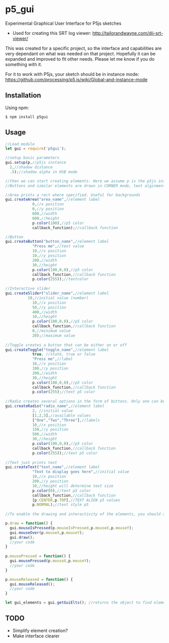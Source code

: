 # p5_gui
Experimental Graphical User Interface for P5js sketches

- Used for creating this SRT log viewer: http://tailorandwayne.com/dji-srt-viewer/

This was created for a specific project, so the interface and capabilities are very dependant on what was needed on that project. Hopefully it can be expanded and improved to fit other needs. Please let me know if you do something with it.

For it to work with P5js, your sketch should be in instance mode: https://github.com/processing/p5.js/wiki/Global-and-instance-mode

## Installation

Using npm:
```shell
$ npm install p5gui
```

## Usage
```js
//Load module
let gui = require('p5gui');

//setup basic parameters
gui.setup(p,//p5js instance
  2,//shadow distance
  .5);//shadow alpha in HSB mode

//then we can start creating elements. Here we assume p is the p5js instance:
//Buttons and similar elements are drawn in CORNER mode, text alginment can be changed

//Area prints a rect where specified. Useful for backgrounds
gui.createArea("area_name",//element label
			0,//x position
			0,//y position
			600,//width
			600,//height
			p.color(100),//p5 color
			callback_function);//callback function

//Button
gui.createButton("button_name",//element label
			"Press me",//text value
			10,//x position
			10,//y position
			200,//width
			30,//height
			p.color(100,0,0),//p5 color
			callback_function,//callback function
			p.color(255));//textcolor
      
//Interactive slider
gui.createSlider("slider_name",//element label
		  10,//initial value (number)
			10,//x position
			50,//y position
			400,//width
			10,//height
			p.color(100,0,0),//p5 color
			callback_function,//callback function
			0,//minimum value
			20);//maximum value
      
//Toggle creates a button that can be either on or off
gui.createToggle("toggle_name",//element label
			true, //state, true or false
			"Press me",//label
			10,//x position
			100,//y position
			200,//width
			30,//height
			p.color(100,0,0),//p5 color
			callback_function,//callback function
			p.color(255);//text p5 color
      
//Radio creates several options in the form of buttons. Only one can be pressed
gui.createRadio("radio_name",//element label
			2, //initial value
			[1,2,3],//available values
			["One","Two","Three"],//labels
			10,//x position
			150,//y position
			500,//width
			30,//height
			p.color(100,0,0),//p5 color
			callback_function,//callback function
			p.color(255));//text p5 color
      
//Text just prints text
gui.createText("text_name",//element label
			"Text to display goes here",//initial value
			10,//x position
			200,//y position
			10,//height will determine text size
			p.color(0),//text p5 color
			callback_function,//callback function
			[p.CENTER,p.TOP],//TEXT ALIGN p5 values
			p.NORMAL);//text style p5
      
//To enable the drawing and interactivity of the elements, you should add the following methods to the usual p5 functions:

p.draw = function() {
  gui.mouseIsPressed(p.mouseIsPressed,p.mouseX,p.mouseY);
  gui.mouseOver(p.mouseX,p.mouseY);
  gui.draw();
  //your code
}
        
p.mousePressed = function() {
  gui.mousePressed(p.mouseX,p.mouseY);
  //your code
}

p.mouseReleased = function() {
  gui.mouseReleased();
  //your code
}

let gui_elements = gui.getGuiElts(); //returns the object to find elements by key


```

## TODO
- Simplify element creation?
- Make interface clearer
